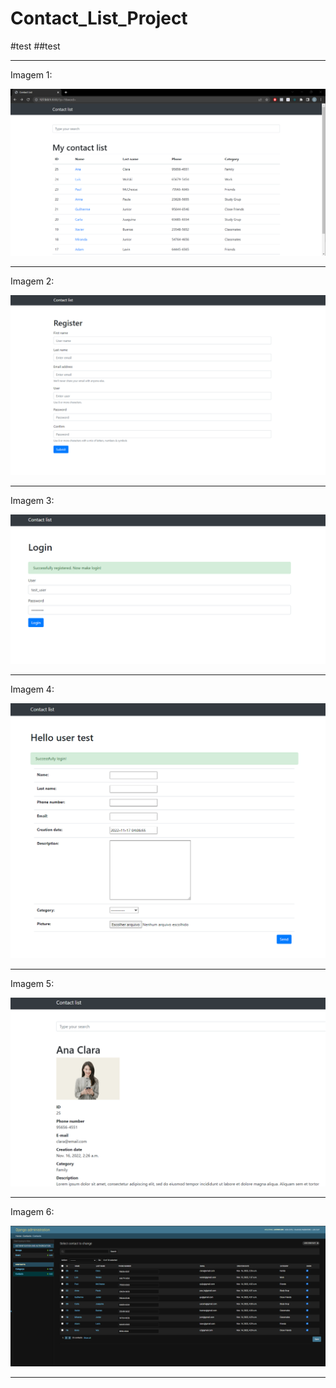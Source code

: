 # Contact_List_Project
 #test
 ##test
______________________________________________________________________________________


Imagem 1:

![home](https://github.com/luiswolski/Contact_List_Project/blob/main/app_prints/home.png)

______________________________________________________________________________________


Imagem 2:

![register](https://github.com/luiswolski/Contact_List_Project/blob/main/app_prints/registe_page.png)

______________________________________________________________________________________


Imagem 3:

![login](https://github.com/luiswolski/Contact_List_Project/blob/main/app_prints/login.png)

______________________________________________________________________________________


Imagem 4:

![dashboard](https://github.com/luiswolski/Contact_List_Project/blob/main/app_prints/dashboard.png)

______________________________________________________________________________________


Imagem 5:

![profile](https://github.com/luiswolski/Contact_List_Project/blob/main/app_prints/perfil.png)

______________________________________________________________________________________


Imagem 6:

![adm](https://github.com/luiswolski/Contact_List_Project/blob/main/app_prints/admin_area.png)

______________________________________________________________________________________
